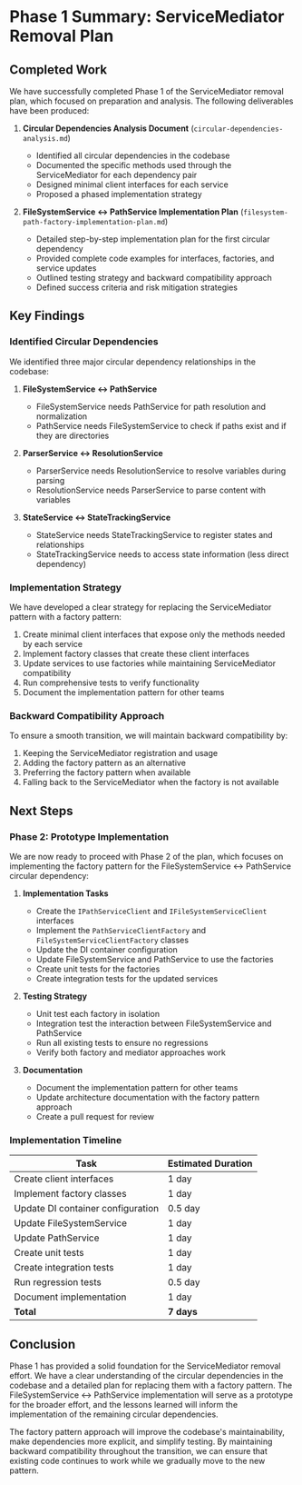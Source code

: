 # Phase 1 Summary: ServiceMediator Removal Plan

## Completed Work

We have successfully completed Phase 1 of the ServiceMediator removal plan, which focused on preparation and analysis. The following deliverables have been produced:

1. **Circular Dependencies Analysis Document** (`circular-dependencies-analysis.md`)
   - Identified all circular dependencies in the codebase
   - Documented the specific methods used through the ServiceMediator for each dependency pair
   - Designed minimal client interfaces for each service
   - Proposed a phased implementation strategy

2. **FileSystemService ↔ PathService Implementation Plan** (`filesystem-path-factory-implementation-plan.md`)
   - Detailed step-by-step implementation plan for the first circular dependency
   - Provided complete code examples for interfaces, factories, and service updates
   - Outlined testing strategy and backward compatibility approach
   - Defined success criteria and risk mitigation strategies

## Key Findings

### Identified Circular Dependencies

We identified three major circular dependency relationships in the codebase:

1. **FileSystemService ↔ PathService**
   - FileSystemService needs PathService for path resolution and normalization
   - PathService needs FileSystemService to check if paths exist and if they are directories

2. **ParserService ↔ ResolutionService**
   - ParserService needs ResolutionService to resolve variables during parsing
   - ResolutionService needs ParserService to parse content with variables

3. **StateService ↔ StateTrackingService**
   - StateService needs StateTrackingService to register states and relationships
   - StateTrackingService needs to access state information (less direct dependency)

### Implementation Strategy

We have developed a clear strategy for replacing the ServiceMediator pattern with a factory pattern:

1. Create minimal client interfaces that expose only the methods needed by each service
2. Implement factory classes that create these client interfaces
3. Update services to use factories while maintaining ServiceMediator compatibility
4. Run comprehensive tests to verify functionality
5. Document the implementation pattern for other teams

### Backward Compatibility Approach

To ensure a smooth transition, we will maintain backward compatibility by:

1. Keeping the ServiceMediator registration and usage
2. Adding the factory pattern as an alternative
3. Preferring the factory pattern when available
4. Falling back to the ServiceMediator when the factory is not available

## Next Steps

### Phase 2: Prototype Implementation

We are now ready to proceed with Phase 2 of the plan, which focuses on implementing the factory pattern for the FileSystemService ↔ PathService circular dependency:

1. **Implementation Tasks**
   - Create the `IPathServiceClient` and `IFileSystemServiceClient` interfaces
   - Implement the `PathServiceClientFactory` and `FileSystemServiceClientFactory` classes
   - Update the DI container configuration
   - Update FileSystemService and PathService to use the factories
   - Create unit tests for the factories
   - Create integration tests for the updated services

2. **Testing Strategy**
   - Unit test each factory in isolation
   - Integration test the interaction between FileSystemService and PathService
   - Run all existing tests to ensure no regressions
   - Verify both factory and mediator approaches work

3. **Documentation**
   - Document the implementation pattern for other teams
   - Update architecture documentation with the factory pattern approach
   - Create a pull request for review

### Implementation Timeline

| Task | Estimated Duration |
|------|-------------------|
| Create client interfaces | 1 day |
| Implement factory classes | 1 day |
| Update DI container configuration | 0.5 day |
| Update FileSystemService | 1 day |
| Update PathService | 1 day |
| Create unit tests | 1 day |
| Create integration tests | 1 day |
| Run regression tests | 0.5 day |
| Document implementation | 1 day |
| **Total** | **7 days** |

## Conclusion

Phase 1 has provided a solid foundation for the ServiceMediator removal effort. We have a clear understanding of the circular dependencies in the codebase and a detailed plan for replacing them with a factory pattern. The FileSystemService ↔ PathService implementation will serve as a prototype for the broader effort, and the lessons learned will inform the implementation of the remaining circular dependencies.

The factory pattern approach will improve the codebase's maintainability, make dependencies more explicit, and simplify testing. By maintaining backward compatibility throughout the transition, we can ensure that existing code continues to work while we gradually move to the new pattern. 